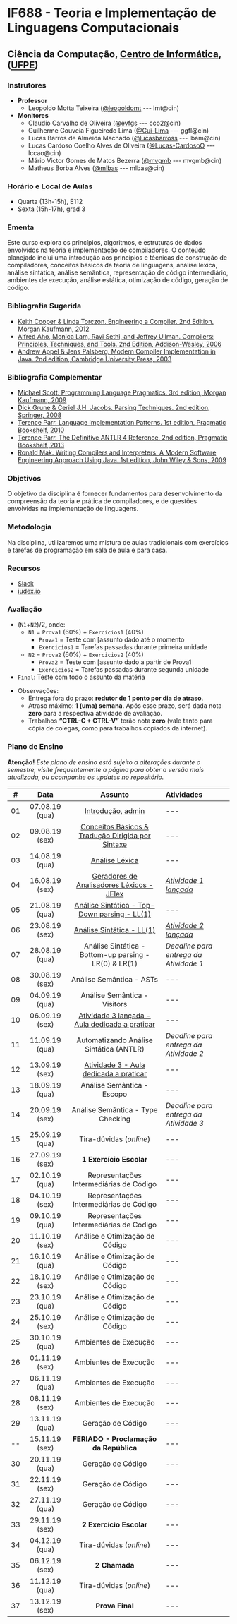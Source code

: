 # IF688 - Teoria e Implementação de Linguagens Computacionais

## Ciência da Computação, [Centro de Informática](http://www.cin.ufpe.br), ([UFPE](http://www.ufpe.br))

### Instrutores

* **Professor** 
  * Leopoldo Motta Teixeira ([@leopoldomt](https://github.com/leopoldomt) --- lmt@cin)
* **Monitores** 
  * Claudio Carvalho de Oliveira ([@evfgs](https://github.com/claudiocarvalhoo) --- cco2@cin)
  * Guilherme Gouveia Figueiredo Lima ([@Gui-Lima](https://github.com/Gui-Lima) --- ggfl@cin)
  * Lucas Barros de Almeida Machado ([@lucasbarross](https://github.com/lucasbarross) --- lbam@cin)
  * Lucas Cardoso Coelho Alves de Oliveira ([@Lucas-CardosoO](https://github.com/Lucas-CardosoO) --- lccao@cin)
  * Mário Victor Gomes de Matos Bezerra ([@mvgmb](https://github.com/mvgmb) --- mvgmb@cin)
  * Matheus Borba Alves ([@mlbas](https://github.com/mlbas) --- mlbas@cin)
  
### Horário e Local de Aulas

* Quarta (13h-15h), E112
* Sexta (15h-17h), grad 3

### Ementa

Este curso explora os princípios, algoritmos, e estruturas de dados envolvidos na teoria e implementação de compiladores. 
O conteúdo planejado inclui uma introdução aos princípios e técnicas de construção de compiladores, conceitos básicos da teoria de linguagens, análise léxica, análise sintática, análise semântica, representação de código intermediário, ambientes de execução, análise estática, otimização de código, geração de código.

### Bibliografia Sugerida

- [Keith Cooper & Linda Torczon. Engineering a Compiler. 2nd Edition, Morgan Kaufmann, 2012](https://www.elsevier.com/books/engineering-a-compiler/cooper/978-0-12-088478-0)
- [Alfred Aho, Monica Lam, Ravi Sethi, and Jeffrey Ullman. Compilers: Principles, Techniques, and Tools. 2nd Edition, Addison-Wesley, 2006](http://dragonbook.stanford.edu)
- [Andrew Appel & Jens Palsberg. Modern Compiler Implementation in Java. 2nd edition, Cambridge University Press, 2003](https://www.cs.princeton.edu/~appel/modern/java/)

### Bibliografia Complementar
- [Michael Scott. Programming Language Pragmatics. 3rd edition, Morgan Kaufmann, 2009](https://www.cs.rochester.edu/u/scott/pragmatics/3e/)
- [Dick Grune & Ceriel J.H. Jacobs. Parsing Techniques. 2nd edition, Springer, 2008](https://dickgrune.com/Books/PTAPG_2nd_Edition/)
- [Terence Parr. Language Implementation Patterns. 1st edition, Pragmatic Bookshelf, 2010](https://pragprog.com/book/tpdsl/language-implementation-patterns)
- [Terence Parr. The Definitive ANTLR 4 Reference. 2nd edition, Pragmatic Bookshelf, 2013](https://pragprog.com/book/tpantlr2/the-definitive-antlr-4-reference)
- [Ronald Mak. Writing Compilers and Interpreters: A Modern Software Engineering Approach Using Java. 1st edition, John Wiley & Sons, 2009](http://www.wiley.com/WileyCDA/WileyTitle/productCd-0470177071.html)

### Objetivos

O objetivo da disciplina é fornecer fundamentos para desenvolvimento da compreensão da teoria e prática de compiladores, e de questões envolvidas na implementação de linguagens.

### Metodologia

Na disciplina, utilizaremos uma mistura de aulas tradicionais com exercícios e tarefas de programação em sala de aula e para casa. 

### Recursos

- [Slack](https://if688.slack.com)
- [iudex.io](https://iudex.io/group/join/JsaMg1R)

### Avaliação

* (`N1`+`N2`)/2, onde:
  * `N1` = `Prova1` (60%) + `Exercicios1` (40%)
    * `Prova1` = Teste com [assunto dado até o momento
    * `Exercicios1` = Tarefas passadas durante primeira unidade
  * `N2` = `Prova2` (60%) + `Exercicios2` (40%)
    * `Prova2` = Teste com [assunto dado a partir de Prova1 
    * `Exercicios2` = Tarefas passadas durante segunda unidade
* `Final`: Teste com todo o assunto da matéria

- Observações:
  - Entrega fora do prazo: **redutor de 1 ponto por dia de atraso**. 
  - Atraso máximo: **1 (uma) semana**. Após esse prazo, será dada nota **zero** para a respectiva atividade de avaliação.
  - Trabalhos **“CTRL-C + CTRL-V”** terão nota **zero** (vale tanto para cópia de colegas, como para trabalhos copiados da internet).

### Plano de Ensino

**Atenção!** 
*Este plano de ensino está sujeito a alterações durante o semestre, visite frequentemente a página para obter a versão mais atualizada, ou acompanhe os updates no repositório.*

| # | Data | Assunto | Atividades |
|:---:|:----:|:----------------------:|:----------------------|
| 01 | 07.08.19 (qua) | [Introdução, admin](2019-08-07.md) | --- |
| 02 | 09.08.19 (sex) | [Conceitos Básicos & Tradução Dirigida por Sintaxe](2019-08-09.md) | --- |
| 03 | 14.08.19 (qua) | [Análise Léxica](2019-08-14.md) | --- |
| 04 | 16.08.19 (sex) | [Geradores de Analisadores Léxicos - JFlex](2019-08-16.md) | [*Atividade 1 lançada*](atividades/01-AutoJflexTest/) |
| 05 | 21.08.19 (qua) | [Análise Sintática - Top-Down parsing - LL(1)](2019-08-21.md) | --- |
| 06 | 23.08.19 (sex) | [Análise Sintática - LL(1)](2019-08-23.md) | [*Atividade 2 lançada*](atividades/02-FirstFollow/) |
| 07 | 28.08.19 (qua) | Análise Sintática - Bottom-up parsing - LR(0) & LR(1) | *Deadline para entrega da Atividade 1* |
| 08 | 30.08.19 (sex) | Análise Semântica - ASTs | --- |
| 09 | 04.09.19 (qua) | Análise Semântica - Visitors | --- |
| 10 | 06.09.19 (sex) | [Atividade 3 lançada - Aula dedicada a praticar](#) | --- |
| 11 | 11.09.19 (qua) | Automatizando Análise Sintática (ANTLR) | *Deadline para entrega da Atividade 2* |
| 12 | 13.09.19 (sex) | [Atividade 3 - Aula dedicada a praticar](#) | --- |
| 13 | 18.09.19 (qua) | Análise Semântica - Escopo | --- |
| 14 | 20.09.19 (sex) | Análise Semântica - Type Checking | *Deadline para entrega da Atividade 3* |
| 15 | 25.09.19 (qua) | Tira-dúvidas (_online_) | --- |
| 16 | 27.09.19 (sex) | **1 Exercício Escolar** | --- |
| 17 | 02.10.19 (qua) | Representações Intermediárias de Código | --- |
| 18 | 04.10.19 (sex) | Representações Intermediárias de Código | --- |
| 19 | 09.10.19 (qua) | Representações Intermediárias de Código | --- |
| 20 | 11.10.19 (sex) | Análise e Otimização de Código | --- |
| 21 | 16.10.19 (qua) | Análise e Otimização de Código | --- |
| 22 | 18.10.19 (sex) | Análise e Otimização de Código | --- |
| 23 | 23.10.19 (qua) | Análise e Otimização de Código | --- |
| 24 | 25.10.19 (sex) | Análise e Otimização de Código | --- |
| 25 | 30.10.19 (qua) | Ambientes de Execução | --- |
| 26 | 01.11.19 (sex) | Ambientes de Execução | --- |
| 27 | 06.11.19 (qua) | Ambientes de Execução | --- |
| 28 | 08.11.19 (sex) | Ambientes de Execução | --- |
| 29 | 13.11.19 (qua) | Geração de Código | --- |
| -- | 15.11.19 (sex) | **FERIADO - Proclamação da República** | --- |
| 30 | 20.11.19 (qua) | Geração de Código | --- |
| 31 | 22.11.19 (sex) | Geração de Código | --- |
| 32 | 27.11.19 (qua) | Geração de Código | --- |
| 33 | 29.11.19 (sex) | **2 Exercício Escolar** | --- |
| 34 | 04.12.19 (qua) | Tira-dúvidas (_online_) | --- |
| 35 | 06.12.19 (sex) | **2 Chamada** | --- |
| 36 | 11.12.19 (qua) | Tira-dúvidas (_online_) | --- |
| 37 | 13.12.19 (sex) | **Prova Final**  | --- |